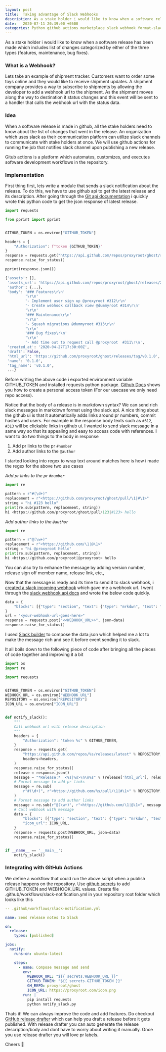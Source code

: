 ```yaml
---
layout: post
title:  Taking advantage of Slack Webhooks
description: As a stake holder i would like to know when a software release has been made which includes list of changes categorized by either of the three types (features, maintenance, bug fixes).
date:   2020-07-11 20:39:00 +0500
categories: Python github actions marketplace slack webhook format-slack-message slack-api
---
```


As a stake holder i would like to know when a software release has been made which includes list of changes categorized by either of the three types (features, maintenance, bug fixes).

### What is a Webhook?

Lets take an example of shipment tracker. Customers want to order some toys online and they would like to receive shipment updates. A shipment company provides a way to subscribe to shipments by allowing the developer to add a webhook url to the shipment. As the shipment moves along the way to destination it status changes and this event will be sent to a handler that calls the webhook url with the status data.

### Idea

When a software release is made in github, all the stake holders need to know about the list of changes that went in the release. An organization which uses slack as their communication platform can utilize slack channels to communicate with stake holders at once. We will use github actions for running the job that notifies slack channel upon publishing a new release.

Gitub actions is a platform which automates, customizes, and executes software development workflows in the repository.

### Implementation

First thing first, lets write a module that sends a slack notification about the release. To do this, we have to use github api to get the latest release and its description. After going through the [Git api documentation](https://developer.github.com/v3/repos/releases/) i quickly wrote this python code to get the json response of latest release.


```python
import requests

from pprint import pprint


GITHUB_TOKEN = os.environ["GITHUB_TOKEN"]

headers = {
    "Authorization": f"token {GITHUB_TOKEN}"
}
response = requests.get("https://api.github.com/repos/proxyroot/ghost/releases/latest", headers=headers)
response.raise_for_status()

pprint(response.json())

{'assets': [],
 'assets_url': 'https://api.github.com/repos/proxyroot/ghost/releases/28472473/assets',
 'author': {...},
 'body': '### Features\r\n'
         '\r\n'
         '- Implement user sign up @proxyroot #312\r\n'
         '- Create webhook callback view @dummyroot #314\r\n'
         '\r\n'
         '### Maintenance\r\n'
         '\r\n'
         '- Squash migrations @dummyroot #313\r\n'
         '\r\n'
         '### Bug fixes\r\n'
         '\r\n'
         '- Add time out to request call @proxyroot  #311\r\n',
 'created_at': '2020-04-27T17:30:00Z',
 'draft': False,
 'html_url': 'https://github.com/proxyroot/ghost/releases/tag/v0.1.0',
 'name': '0.1.0',
 'tag_name': 'v0.1.0',
 ...}

```

Before writing the above code i exported environment variable GITHUB_TOKEN and installed requests python package. [Github Docs](https://docs.github.com/en/github/authenticating-to-github/creating-a-personal-access-token) shows you how to create a personal access token (For our usecase we only need repo access).

Notice that the body of a release is in markdown syntax? We can send rich slack messages in markdown format using the slack api. A nice thing about the github ui is that it automatically adds links around pr numbers, commit hashes and users. For example in the response body texts such as `#312`, `#313` will be clickable links in github ui. I wanted to send slack message in a same way so that its appealing and easy to access code with references. I want to do two things to the body in response

1. Add pr links to the pr `#number`
2. Add author links to the `@author`

I started looking into regex to wrap text around matches here is how i made the regex for the above two use cases

_Add pr links to the pr `#number`_
```python
import re

pattern = r"#(\d+)"
replacement = r"<https://github.com/proxyroot/ghost/pull/\1|#\1>"
string = "hi #123 hello"
print(re.sub(pattern, replacement, string))
hi <https://github.com/proxyroot/ghost/pull/123|#123> hello
```

_Add author links to the `@author`_
```python
import re

pattern = r"@(\w+)"
replacement = r"<https://github.com/\1|@\1>"
string = "hi @proxyroot hello"
print(re.sub(pattern, replacement, string))
hi <https://github.com/proxyroot|@proxyroot> hello

```

You can also try to enhance the message by adding version number, release sign off member name, release link, etc.,

Now that the message is ready and its time to send it to slack webhook, i [created a slack incoming webhook](https://api.slack.com/messaging/webhooks#create_a_webhook) which gave me a webhook url. I went through the [slack webhook api docs](https://api.slack.com/messaging/webhooks#posting_with_webhooks) and wrote the below code quickly.

```python
data = {
    "blocks": [{"type": "section", "text": {"type": "mrkdwn", "text": "Hello world"}}],
}
url = "<your-webhook-url-goes-here>"
response = requests.post("<<WEBHOOK_URL>>", json=data)
response.raise_for_status()
```

I used [Slack builder](https://app.slack.com/block-kit-builder/) to compose the data json which helped me a lot to make the message rich and see it before event sending it to slack.

It all boils down to the following piece of code after bringing all the pieces of code together and improving it a bit

```python
import os
import re

import requests


GITHUB_TOKEN = os.environ["GITHUB_TOKEN"]
WEBHOOK_URL = os.environ["WEBHOOK_URL"]
REPOSITORY = os.environ["REPOSITORY"]
ICON_URL = os.environ["ICON_URL"]


def notify_slack():
    """
    Call webhook url with release description
    """
    headers = {
        "Authorization": "token %s" % GITHUB_TOKEN,
    }
    response = requests.get(
        "https://api.github.com/repos/%s/releases/latest" % REPOSITORY,
        headers=headers,
    )
    response.raise_for_status()
    release = response.json()
    message = "*Release:*  <%s|%s>\n\n%s" % (release['html_url'], release['tag_name'], release['body'])
    # Format message to add pr links
    message = re.sub(
        r"#(\d+)", r"<https://github.com/%s/pull/\1|#\1>" % REPOSITORY, message,
    )
    # Format message to add author links
    message = re.sub(r"@(\w+)", r"<https://github.com/\1|@\1>", message)
    # Call webhook with message
    data = {
        "blocks": [{"type": "section", "text": {"type": "mrkdwn", "text": message}}],
        "icon_url": ICON_URL,
    }
    response = requests.post(WEBHOOK_URL, json=data)
    response.raise_for_status()


if __name__ == '__main__':
    notify_slack()

```

### Integrating with GitHub Actions

We define a workflow that could run the above script when a publish release happens on the repository. Use [github secrets](https://docs.github.com/en/actions/configuring-and-managing-workflows/creating-and-storing-encrypted-secrets) to add GITHUB_TOKEN and WEBHOOK_URL values. Create file .github/workflows/slack-notification.yml in your repository root folder which looks like this

```yml
-- .github/workflows/slack-notification.yml

name: Send release notes to Slack

on:
  release:
    types: [published]

jobs:
  notify:
    runs-on: ubuntu-latest

    steps:
      - name: Compose message and send
        env:
          WEBHOOK_URL: "${{ secrets.WEBHOOK_URL }}"
          GITHUB_TOKEN: "${{ secrets.GITHUB_TOKEN }}"
          GH_REPO: proxyroot/ghost
          ICON_URL: https://proxyroot.com/icon.png
        run: |
          pip install requests
          python notify_slack.py
```

Thats it! We can always improve the code and add features. Do checkout [GitHub release drafter](https://github.com/marketplace/actions/release-drafter) which can help you draft a release before it gets published. With release drafter you can auto generate the release description/body and dont have to worry about writing it manually. Once you use release drafter you will love pr labels.

Cheers :tada:
